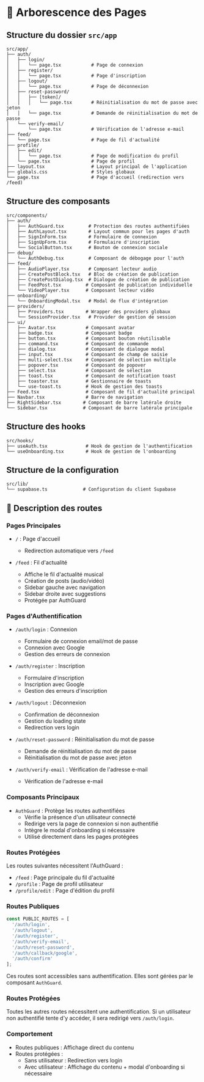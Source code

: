 # 🌳 Arborescence des Pages

## Structure du dossier `src/app`

```
src/app/
├── auth/
│   ├── login/
│   │   └── page.tsx           # Page de connexion
│   ├── register/
│   │   └── page.tsx           # Page d'inscription
│   ├── logout/
│   │   └── page.tsx           # Page de déconnexion
│   ├── reset-password/
│   │   ├── [token]/
│   │   │   └── page.tsx       # Réinitialisation du mot de passe avec jeton
│   │   └── page.tsx           # Demande de réinitialisation du mot de passe
│   └── verify-email/
│       └── page.tsx           # Vérification de l'adresse e-mail
├── feed/
│   └── page.tsx               # Page de fil d'actualité
├── profile/
│   ├── edit/
│   │   └── page.tsx           # Page de modification du profil
│   └── page.tsx               # Page de profil
├── layout.tsx                 # Layout principal de l'application
├── globals.css                # Styles globaux
└── page.tsx                   # Page d'accueil (redirection vers /feed)
```

## Structure des composants

```
src/components/
├── auth/
│   ├── AuthGuard.tsx         # Protection des routes authentifiées
│   ├── AuthLayout.tsx        # Layout commun pour les pages d'auth
│   ├── SignInForm.tsx        # Formulaire de connexion
│   ├── SignUpForm.tsx        # Formulaire d'inscription
│   └── SocialButton.tsx      # Bouton de connexion sociale
├── debug/
│   └── AuthDebug.tsx         # Composant de débogage pour l'auth
├── feed/
│   ├── AudioPlayer.tsx       # Composant lecteur audio
│   ├── CreatePostBlock.tsx   # Bloc de création de publication
│   ├── CreatePostDialog.tsx  # Dialogue de création de publication
│   ├── FeedPost.tsx         # Composant de publication individuelle
│   └── VideoPlayer.tsx      # Composant lecteur vidéo
├── onboarding/
│   └── OnboardingModal.tsx   # Modal de flux d'intégration
├── providers/
│   ├── Providers.tsx        # Wrapper des providers globaux
│   └── SessionProvider.tsx   # Provider de gestion de session
├── ui/
│   ├── Avatar.tsx           # Composant avatar
│   ├── badge.tsx            # Composant badge
│   ├── button.tsx           # Composant bouton réutilisable
│   ├── command.tsx          # Composant de commande
│   ├── dialog.tsx           # Composant de dialogue modal
│   ├── input.tsx            # Composant de champ de saisie
│   ├── multi-select.tsx     # Composant de sélection multiple
│   ├── popover.tsx          # Composant de popover
│   ├── select.tsx           # Composant de sélection
│   ├── toast.tsx            # Composant de notification toast
│   ├── toaster.tsx          # Gestionnaire de toasts
│   └── use-toast.ts         # Hook de gestion des toasts
├── Feed.tsx                 # Composant de fil d'actualité principal
├── Navbar.tsx               # Barre de navigation
├── RightSidebar.tsx        # Composant de barre latérale droite
└── Sidebar.tsx             # Composant de barre latérale principale
```

## Structure des hooks

```
src/hooks/
├── useAuth.tsx              # Hook de gestion de l'authentification
└── useOnboarding.tsx        # Hook de gestion de l'onboarding
```

## Structure de la configuration

```
src/lib/
└── supabase.ts             # Configuration du client Supabase
```

## 📝 Description des routes

### Pages Principales
- `/` : Page d'accueil
  - Redirection automatique vers `/feed`

- `/feed` : Fil d'actualité
  - Affiche le fil d'actualité musical
  - Création de posts (audio/vidéo)
  - Sidebar gauche avec navigation
  - Sidebar droite avec suggestions
  - Protégée par AuthGuard

### Pages d'Authentification
- `/auth/login` : Connexion
  - Formulaire de connexion email/mot de passe
  - Connexion avec Google
  - Gestion des erreurs de connexion
  
- `/auth/register` : Inscription
  - Formulaire d'inscription
  - Inscription avec Google
  - Gestion des erreurs d'inscription
  
- `/auth/logout` : Déconnexion
  - Confirmation de déconnexion
  - Gestion du loading state
  - Redirection vers login

- `/auth/reset-password` : Réinitialisation du mot de passe
  - Demande de réinitialisation du mot de passe
  - Réinitialisation du mot de passe avec jeton
  
- `/auth/verify-email` : Vérification de l'adresse e-mail
  - Vérification de l'adresse e-mail

### Composants Principaux
- `AuthGuard` : Protège les routes authentifiées
  - Vérifie la présence d'un utilisateur connecté
  - Redirige vers la page de connexion si non authentifié
  - Intègre le modal d'onboarding si nécessaire
  - Utilisé directement dans les pages protégées

### Routes Protégées
Les routes suivantes nécessitent l'AuthGuard :
- `/feed` : Page principale du fil d'actualité
- `/profile` : Page de profil utilisateur
- `/profile/edit` : Page d'édition du profil

### Routes Publiques
```typescript
const PUBLIC_ROUTES = [
  '/auth/login',
  '/auth/logout',
  '/auth/register',
  '/auth/verify-email',
  '/auth/reset-password',
  '/auth/callback/google',
  '/auth/confirm'
];
```
Ces routes sont accessibles sans authentification. Elles sont gérées par le composant `AuthGuard`.

### Routes Protégées
Toutes les autres routes nécessitent une authentification. Si un utilisateur non authentifié tente d'y accéder, il sera redirigé vers `/auth/login`.

### Comportement
- Routes publiques : Affichage direct du contenu
- Routes protégées :
  - Sans utilisateur : Redirection vers login
  - Avec utilisateur : Affichage du contenu + modal d'onboarding si nécessaire
